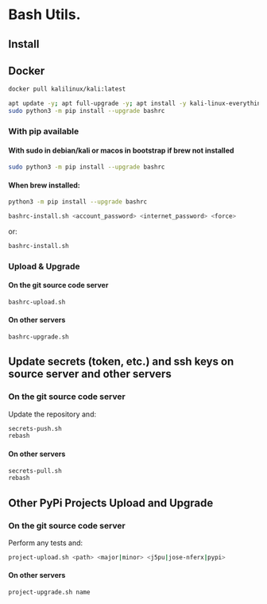 # Bash Utils.

## Install

## Docker 
```bash
docker pull kalilinux/kali:latest
```

```bash
apt update -y; apt full-upgrade -y; apt install -y kali-linux-everything
sudo python3 -m pip install --upgrade bashrc
```

### With pip available

#### With sudo in debian/kali or macos in bootstrap if brew not installed
```bash
sudo python3 -m pip install --upgrade bashrc
```

#### When brew installed:

```bash
python3 -m pip install --upgrade bashrc
```


```bash
bashrc-install.sh <account_password> <internet_password> <force>
```

or:

```bash
bashrc-install.sh
```

### Upload & Upgrade

#### On the git source code server

```bash
bashrc-upload.sh
```

#### On other servers

```bash
bashrc-upgrade.sh
```

## Update secrets (token, etc.) and ssh keys on source server and other servers

### On the git source code server

Update the repository and:

```bash
secrets-push.sh
rebash
```

#### On other servers
```bash
secrets-pull.sh
rebash
```

## Other PyPi Projects Upload and Upgrade

### On the git source code server

Perform any tests and:

```bash
project-upload.sh <path> <major|minor> <j5pu|jose-nferx|pypi>
```

#### On other servers

```bash
project-upgrade.sh name
```
